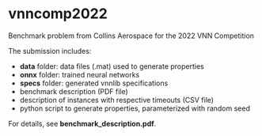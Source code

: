 # vnncomp2022
Benchmark problem from Collins Aerospace for the 2022 VNN Competition

The submission includes:

- **data** folder: data files (.mat) used to generate properties
- **onnx** folder: trained neural networks
- **specs** folder: generated vnnlib specifications
- benchmark description (PDF file)
- description of instances with respective timeouts (CSV file)
- python script to generate properties, parameterized with random seed

For details, see **benchmark_description.pdf**.
